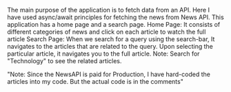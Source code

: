 The main purpose of the application is to fetch data from an API.
Here I have used async/await principles for fetching the news from News API.
This application has a home page and a search page.
Home Page:
   It consists of different categories of news and click on each article to watch the full article
Search Page:
  When we search for a query using the search-bar, It navigates to the articles that are related to the query.
  Upon selecting the particular article, it navigates you to the full article.
  Note: Search for "Technology" to see the related articles.
  

"Note: Since the NewsAPI is paid for Production, I have hard-coded the articles into my code. But the actual code is in the comments"
